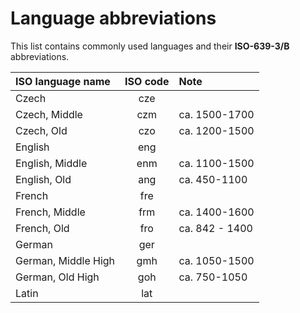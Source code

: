 # Language abbreviations

This list contains commonly used languages and their **ISO-639-3/B** abbreviations.

| ISO language name | ISO code | Note |
|:-|:-:|:- |
| Czech | cze |  |
| Czech, Middle | czm | ca. 1500-1700 |
| Czech, Old | czo | ca. 1200-1500 |
| English | eng |  |
| English, Middle | enm | ca. 1100-1500 |
| English, Old | ang | ca. 450-1100 |
| French | fre |  |
| French, Middle | frm | ca. 1400-1600 |
| French, Old | fro | ca. 842 - 1400 |
| German | ger | |
| German, Middle High | gmh | ca. 1050-1500 |
| German, Old High | goh | ca.  750-1050 |
| Latin | lat |  |

